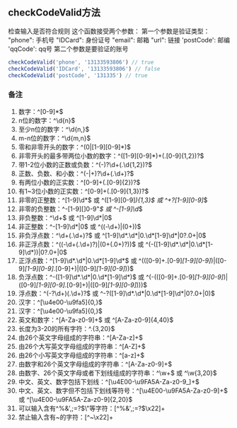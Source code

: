 ## checkCodeValid方法

检查输入是否符合规则
这个函数接受两个参数：
第一个参数是验证类型：
"phone": 手机号
"IDCard": 身份证号
"email": 邮箱
"url": 链接
'postCode': 邮编
'qqCode': qq号
第二个参数是要验证的账号

```javascript
checkCodeValid('phone', '13133593806') // true
checkCodeValid('IDCard', '13133593806') // false
checkCodeValid('postCode', '131335') // true
```

### 备注
 1. 数字：^[0-9]*$
 2. n位的数字：^\d{n}$
 3. 至少n位的数字：^\d{n,}$
 4. m-n位的数字：^\d{m,n}$
 5. 零和非零开头的数字：^(0|[1-9][0-9]*)$
 6. 非零开头的最多带两位小数的数字：^([1-9][0-9]*)+(.[0-9]{1,2})?$
 7. 带1-2位小数的正数或负数：^(\-)?\d+(\.\d{1,2})?$
 8. 正数、负数、和小数：^(\-|\+)?\d+(\.\d+)?$
 9. 有两位小数的正实数：^[0-9]+(.[0-9]{2})?$
10. 有1~3位小数的正实数：^[0-9]+(.[0-9]{1,3})?$
11. 非零的正整数：^[1-9]\d*$ 或 ^([1-9][0-9]*){1,3}$ 或 ^\+?[1-9][0-9]*$
12. 非零的负整数：^\-[1-9][]0-9"*$ 或 ^-[1-9]\d*$
13. 非负整数：^\d+$ 或 ^[1-9]\d*|0$
14. 非正整数：^-[1-9]\d*|0$ 或 ^((-\d+)|(0+))$
15. 非负浮点数：^\d+(\.\d+)?$ 或 ^[1-9]\d*\.\d*|0\.\d*[1-9]\d*|0?\.0+|0$
16. 非正浮点数：^((-\d+(\.\d+)?)|(0+(\.0+)?))$ 或 ^(-([1-9]\d*\.\d*|0\.\d*[1-9]\d*))|0?\.0+|0$
17. 正浮点数：^[1-9]\d*\.\d*|0\.\d*[1-9]\d*$ 或 ^(([0-9]+\.[0-9]*[1-9][0-9]*)|([0-9]*[1-9][0-9]*\.[0-9]+)|([0-9]*[1-9][0-9]*))$
18. 负浮点数：^-([1-9]\d*\.\d*|0\.\d*[1-9]\d*)$ 或 ^(-(([0-9]+\.[0-9]*[1-9][0-9]*)|([0-9]*[1-9][0-9]*\.[0-9]+)|([0-9]*[1-9][0-9]*)))$
19. 浮点数：^(-?\d+)(\.\d+)?$ 或 ^-?([1-9]\d*\.\d*|0\.\d*[1-9]\d*|0?\.0+|0)$
20. 汉字：^[\u4e00-\u9fa5]{0,}$
21. 汉字：^[\u4e00-\u9fa5]{0,}$
22. 英文和数字：^[A-Za-z0-9]+$ 或 ^[A-Za-z0-9]{4,40}$
23. 长度为3-20的所有字符：^.{3,20}$
24. 由26个英文字母组成的字符串：^[A-Za-z]+$
25. 由26个大写英文字母组成的字符串：^[A-Z]+$
26. 由26个小写英文字母组成的字符串：^[a-z]+$
27. 由数字和26个英文字母组成的字符串：^[A-Za-z0-9]+$
28. 由数字、26个英文字母或者下划线组成的字符串：^\w+$ 或 ^\w{3,20}$
29. 中文、英文、数字包括下划线：^[\u4E00-\u9FA5A-Za-z0-9_]+$
30. 中文、英文、数字但不包括下划线等符号：^[\u4E00-\u9FA5A-Za-z0-9]+$ 或 ^[\u4E00-\u9FA5A-Za-z0-9]{2,20}$
31. 可以输入含有^%&',;=?$\"等字符：[^%&',;=?$\x22]+
32. 禁止输入含有~的字符：[^~\x22]+
